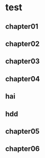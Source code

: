 # test

## chapter01

## chapter02

## chapter03

## chapter04

## hai

## hdd

## chapter05

## chapter06
